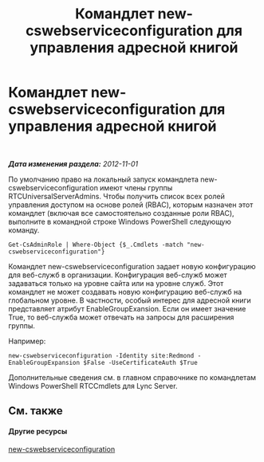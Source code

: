 ﻿---
title: Командлет new-cswebserviceconfiguration для управления адресной книгой
TOCTitle: Командлет new-cswebserviceconfiguration для управления адресной книгой
ms:assetid: 49e4ecc5-aa3e-4dd4-a32c-b0dea3758fab
ms:mtpsurl: https://technet.microsoft.com/ru-ru/library/Gg429703(v=OCS.15)
ms:contentKeyID: 49309670
ms.date: 05/19/2016
mtps_version: v=OCS.15
ms.translationtype: HT
---

# Командлет new-cswebserviceconfiguration для управления адресной книгой

 

_**Дата изменения раздела:** 2012-11-01_

По умолчанию право на локальный запуск командлета new-cswebserviceconfiguration имеют члены группы RTCUniversalServerAdmins. Чтобы получить список всех ролей управления доступом на основе ролей (RBAC), которым назначен этот командлет (включая все самостоятельно созданные роли RBAC), выполните в командной строке Windows PowerShell следующую команду.

    Get-CsAdminRole | Where-Object {$_.Cmdlets -match "new-cswebserviceconfiguration"}

Командлет new-cswebserviceconfiguration задает новую конфигурацию для веб-служб в организации. Конфигурация веб-служб может задаваться только на уровне сайта или на уровне служб. Этот командлет не может создавать новую конфигурацию веб-служб на глобальном уровне. В частности, особый интерес для адресной книги представляет атрибут EnableGroupExansion. Если он имеет значение True, то веб-служба может отвечать на запросы для расширения группы.

Например:

    new-cswebserviceconfiguration -Identity site:Redmond -EnableGroupExpansion $False -UseCertificateAuth $True

Дополнительные сведения см. в главном справочнике по командлетам Windows PowerShell RTCCmdlets для Lync Server.

## См. также

#### Другие ресурсы

[new-cswebserviceconfiguration](https://docs.microsoft.com/en-us/powershell/module/skype/New-CsWebServiceConfiguration)

